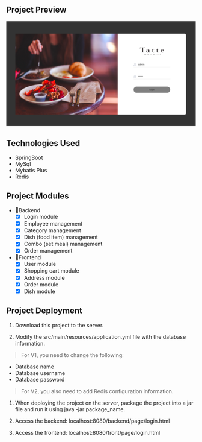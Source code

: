 

## Project Preview
![后台](./resource/screen-backend.png)
## Technologies Used
- SpringBoot
- MySql
- Mybatis Plus
- Redis

## Project Modules
- 🔺Backend
  - [x] Login module
  - [x] Employee management
  - [x] Category management
  - [x] Dish (food item) management
  - [x] Combo (set meal) management
  - [x] Order management
- 🔻Frontend
  - [x] User module 
  - [x] Shopping cart module 
  - [x] Address module 
  - [x] Order module 
  - [x] Dish module

## Project Deployment

1. Download this project to the server.

2. Modify the src/main/resources/application.yml file with the database information.
> For V1, you need to change the following:
  - Database name
  - Database username
  - Database password
> For V2, you also need to add Redis configuration information.
1. When deploying the project on the server, package the project into a jar file and run it using java -jar package_name.

2. Access the backend: localhost:8080/backend/page/login.html

3. Access the frontend: localhost:8080/front/page/login.html



